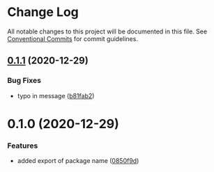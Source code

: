 # Change Log

All notable changes to this project will be documented in this file.
See [Conventional Commits](https://conventionalcommits.org) for commit guidelines.

## [0.1.1](https://github.com/morcosIbra/minimal-lerna/compare/@your-username/alpha@0.1.0...@your-username/alpha@0.1.1) (2020-12-29)


### Bug Fixes

* typo in message ([b81fab2](https://github.com/morcosIbra/minimal-lerna/commit/b81fab21a514d36af8a3f5bbec1a529bf8504cf3))





# 0.1.0 (2020-12-29)


### Features

* added export of package name ([0850f9d](https://github.com/morcosIbra/minimal-lerna/commit/0850f9d26b4c8291f0acb6268221ca08736c7805))
